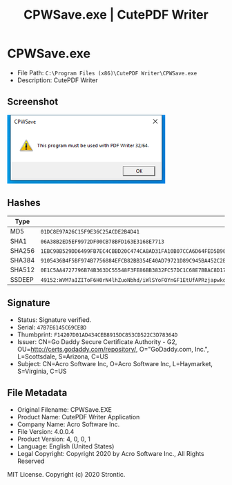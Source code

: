 ﻿---
title: CPWSave.exe | CutePDF Writer
---

# CPWSave.exe 

* File Path: `C:\Program Files (x86)\CutePDF Writer\CPWSave.exe`
* Description: CutePDF Writer

## Screenshot

![CPWSave.exe](screenshots/CPWSave.exe-01DC8E97A26C15F9E36C25ACDE2B4D41-1.png)

## Hashes

Type | Hash
-- | --
MD5 | `01DC8E97A26C15F9E36C25ACDE2B4D41`
SHA1 | `06A38B2ED5EF9972DF00CB78BFD163E3168E7713`
SHA256 | `1EBC98B529DD6499FB7EC4CBBD20C474CA8AD31FA10B07CCA6D64FED5B906D04`
SHA384 | `9105436B4F5BF974B7756884EFCB82BB354E40AD79721D89C945BA452C2BA7ECE5520A43AC5623EF7C4848B510218AFC`
SHA512 | `0E1C5AA4727796B74B363DC55548F3FE86BB3832FC57DC1C68E7BBAC8D17F71F1DC521EF8B6D5F0C2E0E50FEB9118DA65644DA2CF5B57E725D19D1D86A980648`
SSDEEP | `49152:WVM7aIZIToF6H0rN4lhZuoNbhd/iWlSYoFOYnGF1EtUfAPRzjapwkqQmmiFnB:x6hNld/hUIYnG7fA5zWuesnB`

## Signature

* Status: Signature verified.
* Serial: `47B7E6145C69CEBD`
* Thumbprint: `F14207D01AD434CEB8915DC853CD522C3D78364D`
* Issuer: CN=Go Daddy Secure Certificate Authority - G2, OU=http://certs.godaddy.com/repository/, O="GoDaddy.com, Inc.", L=Scottsdale, S=Arizona, C=US
* Subject: CN=Acro Software Inc, O=Acro Software Inc, L=Haymarket, S=Virginia, C=US

## File Metadata

* Original Filename: CPWSave.EXE
* Product Name: CutePDF Writer Application
* Company Name: Acro Software Inc.
* File Version: 4.0.0.4
* Product Version: 4, 0, 0, 1
* Language: English (United States)
* Legal Copyright: Copyright  2020 by Acro Software Inc., All Rights Reserved





MIT License. Copyright (c) 2020 Strontic.


